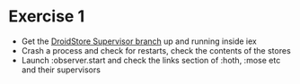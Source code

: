 # Exercise 1
* Get the [DroidStore Supervisor branch](https://github.com/MonkeyIsNull/DroidStore/tree/sup)  up and running inside iex
* Crash a process and check for restarts, check the contents of the stores
* Launch :observer.start and check the links section of :hoth, :mose etc and their supervisors
